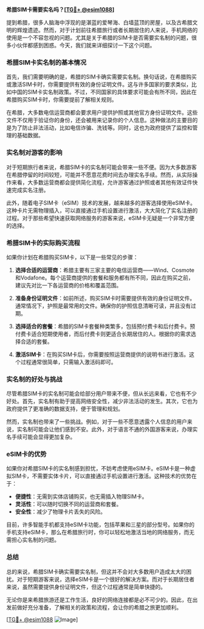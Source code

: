 **希腊SIM卡需要实名吗？[[TG💪+ @esim1088](https://t.me/s/esim1088)]**

提到希腊，很多人脑海中浮现的是湛蓝的爱琴海、白墙蓝顶的房屋，以及古希腊文明的辉煌遗迹。然而，对于计划前往希腊旅行或者长期居住的人来说，手机网络的使用是一个不容忽视的问题。尤其是关于希腊的SIM卡是否需要实名制的问题，很多小伙伴都感到困惑。今天，我们就来详细探讨一下这个问题。

### 希腊SIM卡实名制的基本情况

首先，我们需要明确的是，希腊的SIM卡确实需要实名制。换句话说，在希腊购买或激活SIM卡时，你需要提供有效的身份证明文件。这与许多国家的要求类似，比如中国的SIM卡实名制政策。不过，不同国家的具体要求可能会有所不同，因此在希腊购买SIM卡时，你需要提前了解相关规则。

在希腊，大多数电信运营商都会要求用户提供护照或其他官方身份证明文件。这些文件不仅用于验证你的身份，还会被用来记录你的个人信息。这种做法的主要目的是为了防止非法活动，比如电信诈骗、洗钱等。同时，这也为政府提供了监控和管理的基础数据。

### 实名制对游客的影响

对于短期旅行者来说，希腊SIM卡的实名制可能会带来一些不便。因为大多数游客在希腊停留的时间较短，可能并不愿意花费时间去办理实名手续。然而，从实际操作来看，大多数运营商都会提供简化流程，允许游客通过护照或者其他有效证件快速完成实名注册。

此外，随着电子SIM卡（eSIM）技术的发展，越来越多的游客选择使用eSIM卡。这种卡片无需物理插入，可以直接通过手机设置进行激活，大大简化了实名注册的过程。对于那些希望快速获取网络服务的游客来说，eSIM卡无疑是一个非常方便的选择。

### 希腊SIM卡的实际购买流程

如果你计划在希腊购买SIM卡，以下是一些常见的步骤：

1. **选择合适的运营商**：希腊主要有三家主要的电信运营商——Wind、Cosmote和Vodafone。每个运营商提供的套餐和服务都有所不同，因此在购买之前，建议先对比一下各运营商的价格和覆盖范围。

2. **准备身份证明文件**：如前所述，购买SIM卡时需要提供有效的身份证明文件。通常情况下，护照是最常用的文件。确保你的护照信息清晰可读，并且没有过期。

3. **选择适合的套餐**：希腊的SIM卡套餐种类繁多，包括预付费卡和后付费卡。预付费卡适合短期使用者，而后付费卡则更适合长期居住的人。根据你的需求选择合适的套餐。

4. **激活SIM卡**：在购买SIM卡后，你需要按照运营商提供的说明书进行激活。这个过程通常很简单，只需输入激活码即可。

### 实名制的好处与挑战

尽管希腊SIM卡的实名制可能会给部分用户带来不便，但从长远来看，它也有不少好处。首先，实名制有助于提高网络安全性，减少非法活动的发生。其次，它也为政府提供了更准确的数据支持，便于管理和规划。

然而，实名制也带来了一些挑战。例如，对于一些不愿意透露个人信息的用户来说，实名制可能会让他们感到不安。此外，对于语言不通的外国游客来说，办理实名手续可能会显得更加复杂。

### eSIM卡的优势

如果你对希腊SIM卡的实名制感到担忧，不妨考虑使用eSIM卡。eSIM卡是一种虚拟SIM卡，不需要实体卡片，可以直接通过手机设置进行激活。这种技术的优势在于：

- **便捷性**：无需到实体店铺购买，也无需插入物理SIM卡。
- **灵活性**：可以随时切换不同的运营商和套餐。
- **安全性**：减少了物理卡片丢失的风险。

目前，许多智能手机都支持eSIM卡功能，包括苹果和三星的部分型号。如果你的手机支持eSIM卡，那么在希腊旅行时，你可以轻松地激活当地的网络服务，而无需担心实名制的问题。

### 总结

总的来说，希腊SIM卡确实需要实名制，但这并不会对大多数用户造成太大的困扰。对于短期游客来说，选择eSIM卡是一个很好的解决方案。而对于长期居住者来说，虽然需要提供身份证明文件，但这个过程通常是简单快捷的。

无论你是来希腊旅游还是工作生活，良好的网络连接都是必不可少的。因此，在出发前做好充分准备，了解相关的政策和流程，会让你的希腊之旅更加顺利。

[[TG💪+ @esim1088](https://t.me/s/esim1088) ![Image](https://i.postimg.cc/4NQfJmqS/Snipaste-2025-05-13-00-14-12.png)]